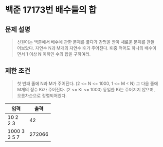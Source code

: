 # 백준 17173번 배수들의 합

## 문제 설명
>신원이는 백준에서 배수에 관한 문제를 풀다가 감명을 받아 새로운 문제를 만들어보았다.
자연수 N과  M개의 자연수 Ki가 주어진다. Ki중 적어도 하나의 배수이면서 1 이상 N 이하인 수의 합을 구하여라.

## 제한 조건
> 첫 번째 줄에 N과 M가 주어진다. (2 <= N <= 1000, 1 <= M < N)
그 다음 줄에 M개의 정수 Ki가 주어진다. (2 <= Ki <= 1000)
동일한 Ki는 주어지지 않으며, 오름차순으로 정렬되어있다.

|입력|출력|
|---|---|
|10 2<br/>2 3|42|
|1000 3<br/>3 5 7|272066|
